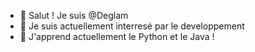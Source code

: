 - 👋 Salut ! Je suis @Deglam
- 👀 Je suis actuellement interresé par le developpement
- 🌱 J'apprend actuellement le Python et le Java !
